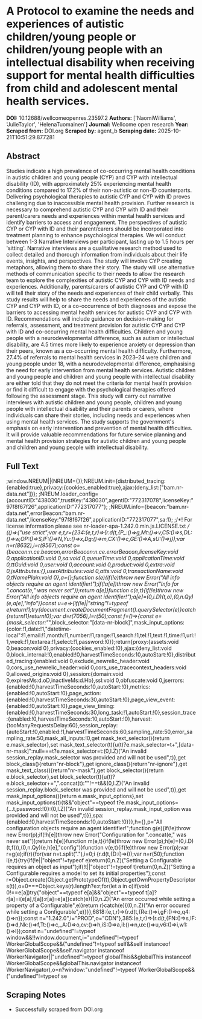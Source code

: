 # A Protocol to examine the needs and experiences of autistic children/young people or children/young people with an intellectual disability when receiving support for mental health difficulties from child and adolescent mental health services.

**DOI:** 10.12688/wellcomeopenres.23597.2
**Authors:** ['NaomiWilliams', 'JulieTaylor', 'HelenaTuomainen']
**Journal:** Wellcome open research
**Year:** 
**Scraped from:** DOI.org
**Scraped by:** agent_b
**Scraping date:** 2025-10-21T10:51:29.877281

## Abstract

Studies indicate a high prevalence of co-occurring mental health conditions in autistic children and young people (CYP) and CYP with intellectual disability (ID), with approximately 25% experiencing mental health conditions compared to 17.2% of their non-autistic or non-ID counterparts. Delivering psychological therapies to autistic CYP and CYP with ID proves challenging due to inaccessible mental health provision. Further research is necessary to comprehend autistic CYP and CYP with ID and their parent/carers needs and experiences within mental health services and identify barriers to access and engagement. The perspectives of autistic CYP or CYP with ID and their parent/carers should be incorporated into treatment planning to enhance psychological therapies.
We will conduct between 1-3 Narrative Interviews per participant, lasting up to 1.5 hours per 'sitting'. Narrative interviews are a qualitative research method used to collect detailed and thorough information from individuals about their life events, insights, and perspectives. The study will involve CYP creating metaphors, allowing them to share their story. The study will use alternative methods of communication specific to their needs to allow the research team to explore the complexities of autistic CYP and CYP with ID needs and experiences. Additionally, parents/carers of autistic CYP and CYP with ID will tell their story of the needs and experiences of their child verbally.
This study results will help to share the needs and experiences of the autistic CYP and CYP with ID, or a co-occurrence of both diagnoses and expose the barriers to accessing mental health services for autistic CYP and CYP with ID.
Recommendations will include guidance on decision-making for referrals, assessment, and treatment provision for autistic CYP and CYP with ID and co-occurring mental health difficulties.
Children and young people with a neurodevelopmental difference, such as autism or intellectual disability, are 4.5 times more likely to experience anxiety or depression than their peers, known as a co-occurring mental health difficulty. Furthermore, 27.4% of referrals to mental health services in 2023–24 were children and young people under 18, with a neurodevelopmental difference, emphasising the need for early intervention from mental health services. Autistic children and young people and children and young people with intellectual disability are either told that they do not meet the criteria for mental health provision or find it difficult to engage with the psychological therapies offered following the assessment stage. This study will carry out narrative interviews with autistic children and young people, children and young people with intellectual disability and their parents or carers, where individuals can share their stories, including needs and experiences when using mental health services. The study supports the government's emphasis on early intervention and prevention of mental health difficulties. It will provide valuable recommendations for future service planning and mental health provision strategies for autistic children and young people and children and young people with intellectual disability.

## Full Text

;window.NREUM||(NREUM={});NREUM.init={distributed_tracing:{enabled:true},privacy:{cookies_enabled:true},ajax:{deny_list:["bam.nr-data.net"]}}; ;NREUM.loader_config={accountID:"438030",trustKey:"438030",agentID:"772317078",licenseKey:"97f8f67f26",applicationID:"772317077"}; ;NREUM.info={beacon:"bam.nr-data.net",errorBeacon:"bam.nr-data.net",licenseKey:"97f8f67f26",applicationID:"772317077",sa:1}; ;/*! For license information please see nr-loader-spa-1.242.0.min.js.LICENSE.txt */ (()=>{"use strict";var e,t,r={234:(e,t,r)=>{r.d(t,{P_:()=>g,Mt:()=>v,C5:()=>s,DL:()=>w,OP:()=>S,lF:()=>N,Yu:()=>x,Dg:()=>m,CX:()=>c,GE:()=>A,sU:()=>j});var n=r(8632),i=r(9567);const o={beacon:n.ce.beacon,errorBeacon:n.ce.errorBeacon,licenseKey:void 0,applicationID:void 0,sa:void 0,queueTime:void 0,applicationTime:void 0,ttGuid:void 0,user:void 0,account:void 0,product:void 0,extra:void 0,jsAttributes:{},userAttributes:void 0,atts:void 0,transactionName:void 0,tNamePlain:void 0},a={};function s(e){if(!e)throw new Error("All info objects require an agent identifier!");if(!a[e])throw new Error("Info for ".concat(e," was never set"));return a[e]}function c(e,t){if(!e)throw new Error("All info objects require an agent identifier!");a[e]=(0,i.D)(t,o),(0,n.Qy)(e,a[e],"info")}const u=e=>{if(!e||"string"!=typeof e)return!1;try{document.createDocumentFragment().querySelector(e)}catch{return!1}return!0};var d=r(7056),l=r(50);const f=()=>{const e={mask_selector:"*",block_selector:"[data-nr-block]",mask_input_options:{color:!1,date:!1,"datetime-local":!1,email:!1,month:!1,number:!1,range:!1,search:!1,tel:!1,text:!1,time:!1,url:!1,week:!1,textarea:!1,select:!1,password:!0}};return{proxy:{assets:void 0,beacon:void 0},privacy:{cookies_enabled:!0},ajax:{deny_list:void 0,block_internal:!0,enabled:!0,harvestTimeSeconds:10,autoStart:!0},distributed_tracing:{enabled:void 0,exclude_newrelic_header:void 0,cors_use_newrelic_header:void 0,cors_use_tracecontext_headers:void 0,allowed_origins:void 0},session:{domain:void 0,expiresMs:d.oD,inactiveMs:d.Hb},ssl:void 0,obfuscate:void 0,jserrors:{enabled:!0,harvestTimeSeconds:10,autoStart:!0},metrics:{enabled:!0,autoStart:!0},page_action:{enabled:!0,harvestTimeSeconds:30,autoStart:!0},page_view_event:{enabled:!0,autoStart:!0},page_view_timing:{enabled:!0,harvestTimeSeconds:30,long_task:!1,autoStart:!0},session_trace:{enabled:!0,harvestTimeSeconds:10,autoStart:!0},harvest:{tooManyRequestsDelay:60},session_replay:{autoStart:!0,enabled:!1,harvestTimeSeconds:60,sampling_rate:50,error_sampling_rate:50,mask_all_inputs:!0,get mask_text_selector(){return e.mask_selector},set mask_text_selector(t){u(t)?e.mask_selector=t+",[data-nr-mask]":null===t?e.mask_selector=t:(0,l.Z)("An invalid session_replay.mask_selector was provided and will not be used",t)},get block_class(){return"nr-block"},get ignore_class(){return"nr-ignore"},get mask_text_class(){return"nr-mask"},get block_selector(){return e.block_selector},set block_selector(t){u(t)?e.block_selector+=",".concat(t):""!==t&&(0,l.Z)("An invalid session_replay.block_selector was provided and will not be used",t)},get mask_input_options(){return e.mask_input_options},set mask_input_options(t){t&&"object"==typeof t?e.mask_input_options={...t,password:!0}:(0,l.Z)("An invalid session_replay.mask_input_option was provided and will not be used",t)}},spa:{enabled:!0,harvestTimeSeconds:10,autoStart:!0}}},h={},p="All configuration objects require an agent identifier!";function g(e){if(!e)throw new Error(p);if(!h[e])throw new Error("Configuration for ".concat(e," was never set"));return h[e]}function m(e,t){if(!e)throw new Error(p);h[e]=(0,i.D)(t,f()),(0,n.Qy)(e,h[e],"config")}function v(e,t){if(!e)throw new Error(p);var r=g(e);if(r){for(var n=t.split("."),i=0;i {r.d(t,{D:()=>i});var n=r(50);function i(e,t){try{if(!e||"object"!=typeof e)return(0,n.Z)("Setting a Configurable requires an object as input");if(!t||"object"!=typeof t)return(0,n.Z)("Setting a Configurable requires a model to set its initial properties");const r=Object.create(Object.getPrototypeOf(t),Object.getOwnPropertyDescriptors(t)),o=0===Object.keys(r).length?e:r;for(let a in o)if(void 0!==e[a])try{"object"==typeof e[a]&&"object"==typeof t[a]?r[a]=i(e[a],t[a]):r[a]=e[a]}catch(e){(0,n.Z)("An error occurred while setting a property of a Configurable",e)}return r}catch(e){(0,n.Z)("An error occured while setting a Configurable",e)}}},6818:(e,t,r)=>{r.d(t,{Re:()=>i,gF:()=>o,q4:()=>n});const n="1.242.0",i="PROD",o="CDN"},385:(e,t,r)=>{r.d(t,{FN:()=>s,IF:()=>d,Nk:()=>f,Tt:()=>c,_A:()=>o,cv:()=>h,iS:()=>a,il:()=>n,ux:()=>u,v6:()=>i,w1:()=>l});const n="undefined"!=typeof window&&!!window.document,i="undefined"!=typeof WorkerGlobalScope&&("undefined"!=typeof self&&self instanceof WorkerGlobalScope&&self.navigator instanceof WorkerNavigator||"undefined"!=typeof globalThis&&globalThis instanceof WorkerGlobalScope&&globalThis.navigator instanceof WorkerNavigator),o=n?window:"undefined"!=typeof WorkerGlobalScope&&("undefined"!=typeof se

## Scraping Notes

- Successfully scraped from DOI.org
